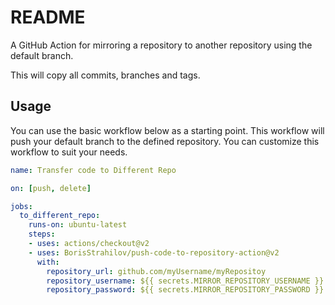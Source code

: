 # README

A GitHub Action for mirroring a repository to another repository using the default branch.

This will copy all commits, branches and tags.

## Usage

You can use the basic workflow below as a starting point. This workflow will push your default branch to the defined repository. You can customize this workflow to suit your needs.

```yaml
name: Transfer code to Different Repo

on: [push, delete]

jobs:
  to_different_repo:
    runs-on: ubuntu-latest
    steps:
    - uses: actions/checkout@v2
    - uses: BorisStrahilov/push-code-to-repository-action@v2
      with:
        repository_url: github.com/myUsername/myRepositoy
        repository_username: ${{ secrets.MIRROR_REPOSITORY_USERNAME }}
        repository_password: ${{ secrets.MIRROR_REPOSITORY_PASSWORD }}